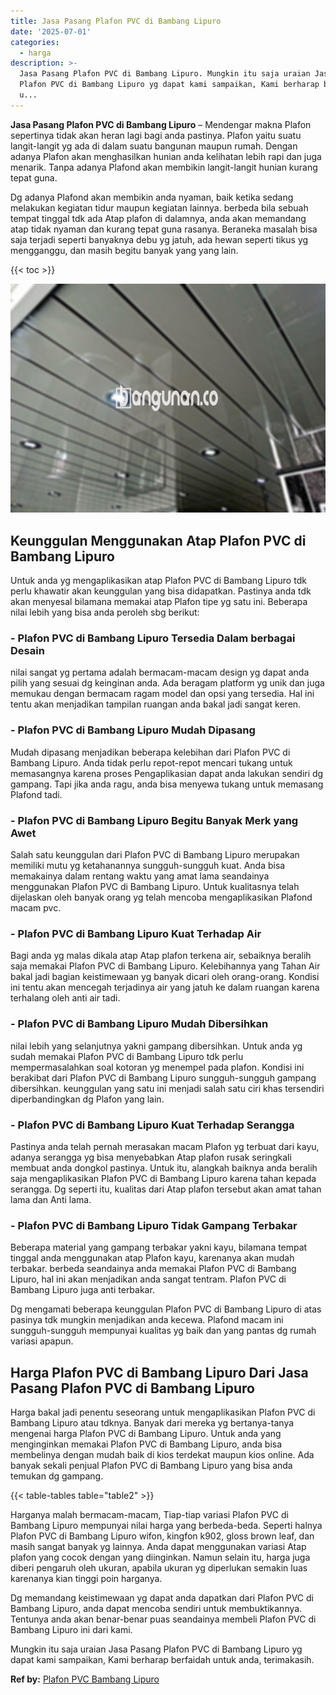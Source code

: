 ```yaml
---
title: Jasa Pasang Plafon PVC di Bambang Lipuro
date: '2025-07-01'
categories:
  - harga
description: >-
  Jasa Pasang Plafon PVC di Bambang Lipuro. Mungkin itu saja uraian Jasa Pasang
  Plafon PVC di Bambang Lipuro yg dapat kami sampaikan, Kami berharap berfaidah
  u...
---
```


**Jasa Pasang Plafon PVC di Bambang Lipuro** – Mendengar makna Plafon sepertinya tidak akan heran lagi bagi anda pastinya. Plafon yaitu suatu langit-langit yg ada di dalam suatu bangunan maupun rumah. Dengan adanya Plafon akan menghasilkan hunian anda kelihatan lebih rapi dan juga menarik. Tanpa adanya Plafond akan membikin langit-langit hunian kurang tepat guna.

Dg adanya Plafond akan membikin anda nyaman, baik ketika sedang melakukan kegiatan tidur maupun kegiatan lainnya. berbeda bila sebuah tempat tinggal tdk ada Atap plafon di dalamnya, anda akan memandang atap tidak nyaman dan kurang tepat guna rasanya. Beraneka masalah bisa saja terjadi seperti banyaknya debu yg jatuh, ada hewan seperti tikus yg mengganggu, dan masih begitu banyak yang yang lain.

{{< toc >}}

![Jasa Pasang Plafon PVC di Bambang Lipuro](/images/flafond-pvc-murah07.png)

## Keunggulan Menggunakan Atap Plafon PVC di Bambang Lipuro

Untuk anda yg mengaplikasikan atap Plafon PVC di Bambang Lipuro tdk perlu khawatir akan keunggulan yang bisa didapatkan. Pastinya anda tdk akan menyesal bilamana memakai atap Plafon tipe yg satu ini. Beberapa nilai lebih yang bisa anda peroleh sbg berikut:

### \- Plafon PVC di Bambang Lipuro Tersedia Dalam berbagai Desain

nilai sangat yg pertama adalah bermacam-macam design yg dapat anda pilih yang sesuai dg keinginan anda. Ada beragam platform yg unik dan juga memukau dengan bermacam ragam model dan opsi yang tersedia. Hal ini tentu akan menjadikan tampilan ruangan anda bakal jadi sangat keren.

### \- Plafon PVC di Bambang Lipuro Mudah Dipasang

Mudah dipasang menjadikan beberapa kelebihan dari Plafon PVC di Bambang Lipuro. Anda tidak perlu repot-repot mencari tukang untuk memasangnya karena proses Pengaplikasian dapat anda lakukan sendiri dg gampang. Tapi jika anda ragu, anda bisa menyewa tukang untuk memasang Plafond tadi.

### \- Plafon PVC di Bambang Lipuro Begitu Banyak Merk yang Awet

Salah satu keunggulan dari Plafon PVC di Bambang Lipuro merupakan memiliki mutu yg ketahanannya sungguh-sungguh kuat. Anda bisa memakainya dalam rentang waktu yang amat lama seandainya menggunakan Plafon PVC di Bambang Lipuro. Untuk kualitasnya telah dijelaskan oleh banyak orang yg telah mencoba mengaplikasikan Plafond macam pvc.

### \- Plafon PVC di Bambang Lipuro Kuat Terhadap Air

Bagi anda yg malas dikala atap Atap plafon terkena air, sebaiknya beralih saja memakai Plafon PVC di Bambang Lipuro. Kelebihannya yang Tahan Air bakal jadi bagian keistimewaan yg banyak dicari oleh orang-orang. Kondisi ini tentu akan mencegah terjadinya air yang jatuh ke dalam ruangan karena terhalang oleh anti air tadi.

### \- Plafon PVC di Bambang Lipuro Mudah Dibersihkan

nilai lebih yang selanjutnya yakni gampang dibersihkan. Untuk anda yg sudah memakai Plafon PVC di Bambang Lipuro tdk perlu mempermasalahkan soal kotoran yg menempel pada plafon. Kondisi ini berakibat dari Plafon PVC di Bambang Lipuro sungguh-sungguh gampang dibersihkan. keunggulan yang satu ini menjadi salah satu ciri khas tersendiri diperbandingkan dg Plafon yang lain.

### \- Plafon PVC di Bambang Lipuro Kuat Terhadap Serangga

Pastinya anda telah pernah merasakan macam Plafon yg terbuat dari kayu, adanya serangga yg bisa menyebabkan Atap plafon rusak seringkali membuat anda dongkol pastinya. Untuk itu, alangkah baiknya anda beralih saja mengaplikasikan Plafon PVC di Bambang Lipuro karena tahan kepada serangga. Dg seperti itu, kualitas dari Atap plafon tersebut akan amat tahan lama dan Anti lama.

### \- Plafon PVC di Bambang Lipuro Tidak Gampang Terbakar

Beberapa material yang gampang terbakar yakni kayu, bilamana tempat tinggal anda menggunakan atap Plafon kayu, karenanya akan mudah terbakar. berbeda seandainya anda memakai Plafon PVC di Bambang Lipuro, hal ini akan menjadikan anda sangat tentram. Plafon PVC di Bambang Lipuro juga anti terbakar.

Dg mengamati beberapa keunggulan Plafon PVC di Bambang Lipuro di atas pasinya tdk mungkin menjadikan anda kecewa. Plafond macam ini sungguh-sungguh mempunyai kualitas yg baik dan yang pantas dg rumah variasi apapun.

## Harga Plafon PVC di Bambang Lipuro Dari Jasa Pasang Plafon PVC di Bambang Lipuro

Harga bakal jadi penentu seseorang untuk mengaplikasikan Plafon PVC di Bambang Lipuro atau tdknya. Banyak dari mereka yg bertanya-tanya mengenai harga Plafon PVC di Bambang Lipuro. Untuk anda yang menginginkan memakai Plafon PVC di Bambang Lipuro, anda bisa membelinya dengan mudah baik di kios terdekat maupun kios online. Ada banyak sekali penjual Plafon PVC di Bambang Lipuro yang bisa anda temukan dg gampang.

{{< table-tables table="table2" >}}

Harganya malah bermacam-macam, Tiap-tiap variasi Plafon PVC di Bambang Lipuro mempunyai nilai harga yang berbeda-beda. Seperti halnya Plafon PVC di Bambang Lipuro wifon, kingfon k902, gloss brown leaf, dan masih sangat banyak yg lainnya. Anda dapat menggunakan variasi Atap plafon yang cocok dengan yang diinginkan. Namun selain itu, harga juga diberi pengaruh oleh ukuran, apabila ukuran yg diperlukan semakin luas karenanya kian tinggi poin harganya.

Dg memandang keistimewaan yg dapat anda dapatkan dari Plafon PVC di Bambang Lipuro, anda dapat mencoba sendiri untuk membuktikannya. Tentunya anda akan benar-benar puas seandainya membeli Plafon PVC di Bambang Lipuro ini dari kami.

Mungkin itu saja uraian Jasa Pasang Plafon PVC di Bambang Lipuro yg dapat kami sampaikan, Kami berharap berfaidah untuk anda, terimakasih.

**Ref by:** [Plafon PVC Bambang Lipuro](https://id.wikipedia.org/wiki/Plafon)

